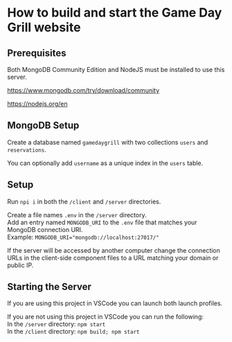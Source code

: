 # How to build and start the Game Day Grill website

## Prerequisites 

Both MongoDB Community Edition and NodeJS must be installed to use this server.

https://www.mongodb.com/try/download/community

https://nodejs.org/en

## MongoDB Setup

Create a database named `gamedaygrill` with two collections `users` and `reservations`.

You can optionally add `username` as a unique index in the `users` table.

## Setup

Run `npi i` in both the `/client` and `/server` directories.

Create a file names `.env` in the `/server` directory. \
Add an entry named `MONGODB_URI` to the `.env` file that matches your MongoDB connection URI. \
Example: `MONGODB_URI="mongodb://localhost:27017/"`

If the server will be accessed by another computer change the connection URLs in the client-side component files to a URL matching your domain or public IP.

## Starting the Server

If you are using this project in VSCode you can launch both launch profiles.

If you are not using this project in VSCode you can run the following: \
In the `/server` directory: `npm start` \
In the `/client` directory: `npm build; npm start`